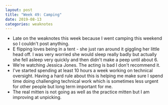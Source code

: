 ```yaml
---
layout: post
title: "Week 49: Camping"
date: 2019-08-13
categories: weaknotes
---
```

* Late on the weaknotes this week because I went camping this weekend so I couldn't post anything.
* E flipping loves being in a tent - she just ran around it giggling her little head off. I was very worried she would sleep really badly but actually she fell asleep very quickly and then didn't make a peep until about 6.
* We're watching Jessica Jones. The acting is bad I don't recommend it.
* I've started spending at least 10 hours a week working on technical oversight. Having a hard rule about this is helping me make sure I spend time doing challenging technical work which is sometimes less urgent for other people but long term important for me.
* The real mitten is not going as well as the practice mitten but I am improving at unpicking.
